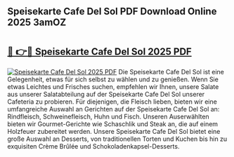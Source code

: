 ## Speisekarte Cafe Del Sol PDF Download Online 2025 3amOZ

# <h2><a href="http://gccqsz.nevu.top/?p=Speisekarte+Cafe+Del+Sol">🔗 👉🔴 Speisekarte Cafe Del Sol 2025 PDF</a></h2>

[![Speisekarte Cafe Del Sol 2025 PDF](https://i.imgur.com/dBaPXMq.png)](http://gccqsz.nevu.top/?p=Speisekarte+Cafe+Del+Sol)
Die Speisekarte Cafe Del Sol ist eine Gelegenheit, etwas für sich selbst zu wählen und zu genießen. Wenn Sie etwas Leichtes und Frisches suchen, empfehlen wir Ihnen, unsere Salate aus unserer Salatabteilung auf der Speisekarte Cafe Del Sol unserer Cafeteria zu probieren. Für diejenigen, die Fleisch lieben, bieten wir eine umfangreiche Auswahl an Gerichten auf der Speisekarte Cafe Del Sol an: Rindfleisch, Schweinefleisch, Huhn und Fisch. Unseren Auserwählten bieten wir Gourmet-Gerichte wie Schaschlik und Steak an, die auf einem Holzfeuer zubereitet werden. Unsere Speisekarte Cafe Del Sol bietet eine große Auswahl an Desserts, von traditionellen Torten und Kuchen bis hin zu exquisiten Crème Brûlée und Schokoladenkapsel-Desserts.
